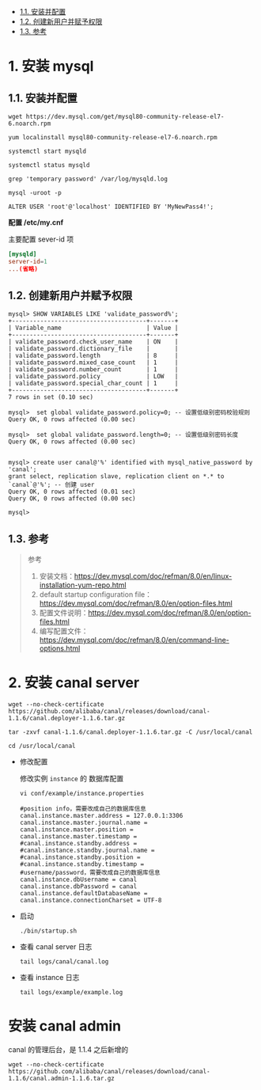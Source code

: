 

<!-- TOC -->

- [1.1. 安装并配置](#11-%E5%AE%89%E8%A3%85%E5%B9%B6%E9%85%8D%E7%BD%AE)
- [1.2. 创建新用户并赋予权限](#12-%E5%88%9B%E5%BB%BA%E6%96%B0%E7%94%A8%E6%88%B7%E5%B9%B6%E8%B5%8B%E4%BA%88%E6%9D%83%E9%99%90)
- [1.3. 参考](#13-%E5%8F%82%E8%80%83)

<!-- /TOC -->

# 1. 安装 mysql
<a id="markdown-%E5%AE%89%E8%A3%85-mysql" name="%E5%AE%89%E8%A3%85-mysql"></a>



## 1.1. 安装并配置
<a id="markdown-%E5%AE%89%E8%A3%85%E5%B9%B6%E9%85%8D%E7%BD%AE" name="%E5%AE%89%E8%A3%85%E5%B9%B6%E9%85%8D%E7%BD%AE"></a>



```
wget https://dev.mysql.com/get/mysql80-community-release-el7-6.noarch.rpm

yum localinstall mysql80-community-release-el7-6.noarch.rpm
 
systemctl start mysqld
 
systemctl status mysqld
 
grep 'temporary password' /var/log/mysqld.log
 
mysql -uroot -p
 
ALTER USER 'root'@'localhost' IDENTIFIED BY 'MyNewPass4!';
```



**配置 /etc/my.cnf**

主要配置 sever-id 项

```cnf
[mysqld]
server-id=1
...(省略)
```





## 1.2. 创建新用户并赋予权限
<a id="markdown-%E5%88%9B%E5%BB%BA%E6%96%B0%E7%94%A8%E6%88%B7%E5%B9%B6%E8%B5%8B%E4%BA%88%E6%9D%83%E9%99%90" name="%E5%88%9B%E5%BB%BA%E6%96%B0%E7%94%A8%E6%88%B7%E5%B9%B6%E8%B5%8B%E4%BA%88%E6%9D%83%E9%99%90"></a>



```mysql
mysql> SHOW VARIABLES LIKE 'validate_password%';
+--------------------------------------+-------+
| Variable_name                        | Value |
+--------------------------------------+-------+
| validate_password.check_user_name    | ON    |
| validate_password.dictionary_file    |       |
| validate_password.length             | 8     |
| validate_password.mixed_case_count   | 1     |
| validate_password.number_count       | 1     |
| validate_password.policy             | LOW   |
| validate_password.special_char_count | 1     |
+--------------------------------------+-------+
7 rows in set (0.10 sec)

mysql>  set global validate_password.policy=0; -- 设置低级别密码校验规则
Query OK, 0 rows affected (0.00 sec)

mysql>  set global validate_password.length=0; -- 设置低级别密码长度
Query OK, 0 rows affected (0.00 sec)


mysql> create user canal@'%' identified with mysql_native_password by 'canal';
grant select, replication slave, replication client on *.* to `canal`@'%'; -- 创建 user
Query OK, 0 rows affected (0.01 sec)
Query OK, 0 rows affected (0.00 sec)

mysql> 
```





## 1.3. 参考
<a id="markdown-%E5%8F%82%E8%80%83" name="%E5%8F%82%E8%80%83"></a>



> 参考
>
> 1. 安装文档：https://dev.mysql.com/doc/refman/8.0/en/linux-installation-yum-repo.html
> 2. default startup configuration file：https://dev.mysql.com/doc/refman/8.0/en/option-files.html
> 3. 配置文件说明：https://dev.mysql.com/doc/refman/8.0/en/option-files.html
> 4. 编写配置文件：https://dev.mysql.com/doc/refman/8.0/en/command-line-options.html





# 2. 安装 canal server
<a id="markdown-%E5%AE%89%E8%A3%85-canal" name="%E5%AE%89%E8%A3%85-canal"></a>





```
wget ‐‐no‐check‐certificate https://github.com/alibaba/canal/releases/download/canal-1.1.6/canal.deployer-1.1.6.tar.gz

tar -zxvf canal-1.1.6/canal.deployer-1.1.6.tar.gz ‐C /usr/local/canal
 
cd /usr/local/canal
```



- 修改配置

  修改实例 `instance` 的 数据库配置

  ```
  vi conf/example/instance.properties
  ```


  ```
  #position info，需要改成自己的数据库信息
  canal.instance.master.address = 127.0.0.1:3306 
  canal.instance.master.journal.name = 
  canal.instance.master.position = 
  canal.instance.master.timestamp = 
  #canal.instance.standby.address = 
  #canal.instance.standby.journal.name =
  #canal.instance.standby.position = 
  #canal.instance.standby.timestamp = 
  #username/password，需要改成自己的数据库信息
  canal.instance.dbUsername = canal  
  canal.instance.dbPassword = canal
  canal.instance.defaultDatabaseName =
  canal.instance.connectionCharset = UTF-8
  ```



- 启动

  ```
  ./bin/startup.sh
  ```



- 查看 canal server 日志

  ```
  tail logs/canal/canal.log
  ```

  

- 查看 instance 日志

  ```
  tail logs/example/example.log
  ```

  





# 安装 canal admin



canal 的管理后台，是 1.1.4 之后新增的



```
wget --no-check-certificate https://github.com/alibaba/canal/releases/download/canal-1.1.6/canal.admin-1.1.6.tar.gz


```

